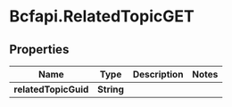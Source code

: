 # Bcfapi.RelatedTopicGET

## Properties
Name | Type | Description | Notes
------------ | ------------- | ------------- | -------------
**relatedTopicGuid** | **String** |  | 


